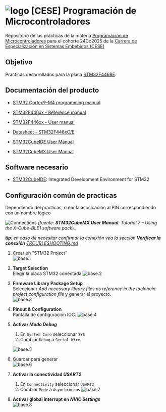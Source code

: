 # ![logo](images/lse-logo.png) [CESE] Programación de Microcontroladores

Repositorio de las prácticas de la materia [Programación de Microcontroladores](https://sites.google.com/cursoscapse.com/pdm/) para el cohorte 24Co2025 de la [Carrera de Especialización en Sistemas Embebidos (CESE)](https://lse-posgrados.fi.uba.ar/posgrados/especializaciones/cese) 

## Objetivo

Practicas desarrollados para la placa [STM32F446RE](https://www.st.com/en/evaluation-tools/nucleo-f446re.html).

## Documentación del producto

- [STM32 Cortex®-M4 programming manual](docs/pm0214-stm32-cortexm4-mcus-and-mpus-programming-manual-stmicroelectronics.pdf)

- [STM32F446xx - Reference manual](docs/rm0390-stm32f446xx-advanced-arm-based-32-bit-mcus-stmicroelectronics-en.pdf)

- [STM32F446xx - User manual](docs/um3461-stm32f4-series-ulcsaiec-607301603351-selftest-library-user-guide-stmicroelectronics.pdf)

- [Datasheet - STM32F446xC/E](docs/stm32f446re.pdf)

- [STM32CubeIDE User Manual](docs/um2609-stm32cubeide-user-guide-stmicroelectronics.pdf)

- [STM32CubeMX User Manual](docs/um1718-stm32cubemx-for-stm32-configuration-and-initialization-c-code-generation-stmicroelectronics.pdf)

## Software necesario

- [STM32CubeIDE](https://www.st.com/en/development-tools/stm32cubeide.html): Integrated Development Environment for STM32

## Configuración común de practicas

Dependiendo del practicas, crear la asocicación al PIN correspondiendo con un nombre lógico

![Connections](images/GPIO_Connection_with_hardware_resources.png)
_(fuente: **STM32CubeMX User Manual**: Tutorial 7 – Using the X-Cube-BLE1 software pack_)_


_**tip**: en caso de necesitar confirmar la conexión vea la sección **Verificar la conexión** [TROUBLESHOOTING.md](TROUBLESHOOTING.md#verificar-la-conexión)_

1. Crear un "STM32 Project"  
    ![base.1](images/config_base-1.png)

2. **Target Selection**  
    Elegir la placa STM32 conectada
    ![base.2](images/config_base-2.png)

3. **Firmware Library Package Setup**  
    Seleccionar _Add necessary library files as reference in the toolchain project configuration file_ y generar el proyecto.  
    ![base.3](images/config_base-3.png)

4. **Pinout & Configuration**  
    Pantalla de configuración IOC.
    ![base.4](images/config_base-4.png)

5. **Activar _Modo Debug_**  
    1. En `System Core` seleccionar `SYS`
    2. Cambiar `Debug` a `Serial Wire`

    ![base.5](images/config_base-5.png)

6. Guardar para generar  
    ![base.6](images/config_base-6.png)

7. **Activar la conectividad _USART2_**  
    1. En `Connectivity` seleccionar `USART2`
    2. Cambiar `Mode` a `Asynchronous`
    ![base.7](images/config_base-7.png)

8. **Activar global interrupt en _NVIC Settings_**  
    ![base.8](images/config_base-8.png)

